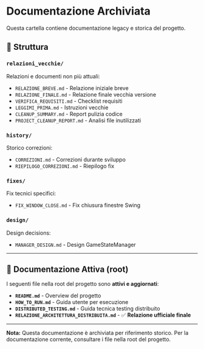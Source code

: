 # Documentazione Archiviata

Questa cartella contiene documentazione legacy e storica del progetto.

## 📁 Struttura

### `relazioni_vecchie/`
Relazioni e documenti non più attuali:
- `RELAZIONE_BREVE.md` - Relazione iniziale breve
- `RELAZIONE_FINALE.md` - Relazione finale vecchia versione
- `VERIFICA_REQUISITI.md` - Checklist requisiti
- `LEGGIMI_PRIMA.md` - Istruzioni vecchie
- `CLEANUP_SUMMARY.md` - Report pulizia codice
- `PROJECT_CLEANUP_REPORT.md` - Analisi file inutilizzati

### `history/`
Storico correzioni:
- `CORREZIONI.md` - Correzioni durante sviluppo
- `RIEPILOGO_CORREZIONI.md` - Riepilogo fix

### `fixes/`
Fix tecnici specifici:
- `FIX_WINDOW_CLOSE.md` - Fix chiusura finestre Swing

### `design/`
Design decisions:
- `MANAGER_DESIGN.md` - Design GameStateManager

---

## 📄 Documentazione Attiva (root)

I seguenti file nella root del progetto sono **attivi e aggiornati**:

- **`README.md`** - Overview del progetto
- **`HOW_TO_RUN.md`** - Guida utente per esecuzione
- **`DISTRIBUTED_TESTING.md`** - Guida tecnica testing distribuito
- **`RELAZIONE_ARCHITETTURA_DISTRIBUITA.md`** - ✅ **Relazione ufficiale finale**

---

**Nota:** Questa documentazione è archiviata per riferimento storico.
Per la documentazione corrente, consultare i file nella root del progetto.
